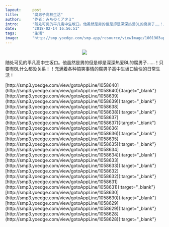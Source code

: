 ```yaml
---
layout:     post
title:      "腐男子高校生活"
author:     "作者：みちのくアタミ"
intro:      "随处可见的平凡高中生坂口。他虽然是男的但是却是深深热爱BL的腐男子……！只要有BL什么都没关系！！充满着各种搞笑事情的腐男子高中生坂口愉快的日常生活！"
date:       "2018-02-14 16:56:51"
tags:       "生活"
image:      "http://smp.yoedge.com/smp-app/resource/viewImage/1001903appline.png"
---
```

<div style="text-align: center">
<p><img src="http://smp.yoedge.com/smp-app/resource/viewImage/1001903appline.png"/></p>
</div>
<p class="post-meta">
<span>随处可见的平凡高中生坂口。他虽然是男的但是却是深深热爱BL的腐男子……！只要有BL什么都没关系！！充满着各种搞笑事情的腐男子高中生坂口愉快的日常生活！</span>
</p>
[http://smp3.yoedge.com/view/gotoAppLine/1058640](http://smp3.yoedge.com/view/gotoAppLine/1058640){:target="_blank"}
[http://smp3.yoedge.com/view/gotoAppLine/1058639](http://smp3.yoedge.com/view/gotoAppLine/1058639){:target="_blank"}
[http://smp3.yoedge.com/view/gotoAppLine/1058638](http://smp3.yoedge.com/view/gotoAppLine/1058638){:target="_blank"}
[http://smp3.yoedge.com/view/gotoAppLine/1058637](http://smp3.yoedge.com/view/gotoAppLine/1058637){:target="_blank"}
[http://smp3.yoedge.com/view/gotoAppLine/1058636](http://smp3.yoedge.com/view/gotoAppLine/1058636){:target="_blank"}
[http://smp3.yoedge.com/view/gotoAppLine/1058635](http://smp3.yoedge.com/view/gotoAppLine/1058635){:target="_blank"}
[http://smp3.yoedge.com/view/gotoAppLine/1058634](http://smp3.yoedge.com/view/gotoAppLine/1058634){:target="_blank"}
[http://smp3.yoedge.com/view/gotoAppLine/1058633](http://smp3.yoedge.com/view/gotoAppLine/1058633){:target="_blank"}
[http://smp3.yoedge.com/view/gotoAppLine/1058632](http://smp3.yoedge.com/view/gotoAppLine/1058632){:target="_blank"}
[http://smp3.yoedge.com/view/gotoAppLine/1058631](http://smp3.yoedge.com/view/gotoAppLine/1058631){:target="_blank"}
[http://smp3.yoedge.com/view/gotoAppLine/1058630](http://smp3.yoedge.com/view/gotoAppLine/1058630){:target="_blank"}
[http://smp3.yoedge.com/view/gotoAppLine/1058629](http://smp3.yoedge.com/view/gotoAppLine/1058629){:target="_blank"}
[http://smp3.yoedge.com/view/gotoAppLine/1058628](http://smp3.yoedge.com/view/gotoAppLine/1058628){:target="_blank"}



